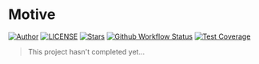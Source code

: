 # Motive

[![Author](https://img.shields.io/badge/Author-NriotHrreion-red.svg "Author")](https://github.com/NriotHrreion)
[![LICENSE](https://img.shields.io/badge/License-MPL_2.0-green.svg "LICENSE")](./LICENSE)
[![Stars](https://img.shields.io/github/stars/nocpiun/motive.svg?label=Stars&style=flat)](https://github.com/nocpiun/motive/stargazers)
[![Github Workflow Status](https://img.shields.io/github/actions/workflow/status/nocpiun/motive/test.yml)](https://github.com/nocpiun/motive/actions/workflows/test.yml)
[![Test Coverage](https://codecov.io/gh/nocpiun/motive/graph/badge.svg?token=S1NN0OWW6R)](https://codecov.io/gh/nocpiun/motive)

> This project hasn't completed yet...
